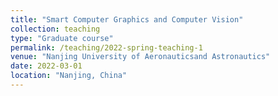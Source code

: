 ```yaml
---
title: "Smart Computer Graphics and Computer Vision"
collection: teaching
type: "Graduate course"
permalink: /teaching/2022-spring-teaching-1
venue: "Nanjing University of Aeronauticsand Astronautics"
date: 2022-03-01
location: "Nanjing, China"
---
```

